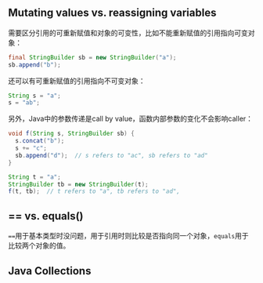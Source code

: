 ## Mutating values vs. reassigning variables

需要区分引用的可重新赋值和对象的可变性，比如不能重新赋值的引用指向可变对象：
```java
final StringBuilder sb = new StringBuilder("a");
sb.append("b");
```

还可以有可重新赋值的引用指向不可变对象：
```java
String s = "a";
s = "ab";
```

另外，Java中的参数传递是call by value，函数内部参数的变化不会影响caller：
```java
void f(String s, StringBuilder sb) {
  s.concat("b");
  s += "c";
  sb.append("d");  // s refers to "ac", sb refers to "ad"
}

String t = "a";
StringBuilder tb = new StringBuilder(t);
f(t, tb);  // t refers to "a", tb refers to "ad", 
```

## == vs. equals()

`==`用于基本类型时没问题，用于引用时则比较是否指向同一个对象，`equals`用于比较两个对象的值。

## Java Collections

